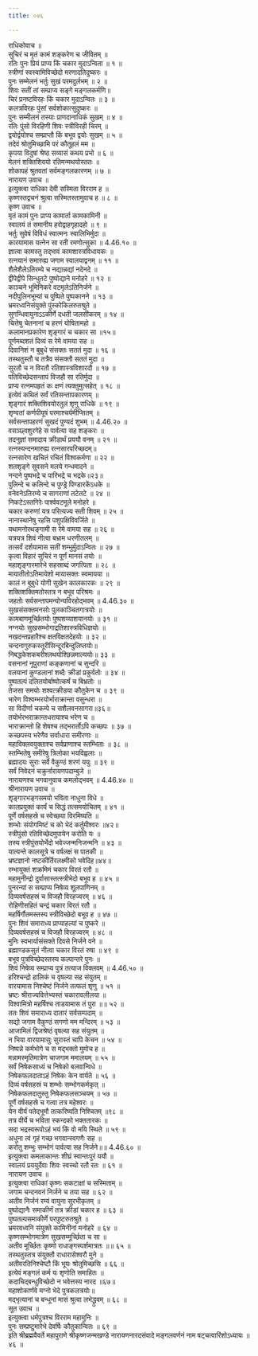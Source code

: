 ```yaml
---
title: ०४६

---
```

राधिकोवाच ॥  
सुचिरं च मृतं कामं शङ्करेण च जीवितम् ॥  
रतिः पुनः प्रियं प्राप्य किं चकार मुदाऽन्विता ॥ १ ॥  
स्त्रीणां स्वस्वामिविच्छेदो मरणादतिदुष्करः ॥  
पुनः सम्मेलनं भर्तुः सुखं परमदुर्लभम् ॥ २ ॥  
शिवः सतीं तां सम्प्राप्य सङ्गे मङ्गलकर्मणि॥  
चिरं प्रनष्टविरहः किं चकार मुदाऽन्वितः ॥ ३ ॥  
कलत्रविरहः पुंसां सर्वशोकात्सुदुष्करः ॥  
पुनः सम्मीलनं तस्याः प्राणदानाधिकं सुखम् ॥ ४ ॥  
रतिः पुंसो विरहिणी शिवः स्त्रीविरही चिरम् ॥  
द्वयोर्द्वयोश्च सम्प्राप्तौ किं बभूव द्वयोः सुखम् ॥ ५ ॥  
तदेवं श्रोतुमिच्छामि परं कौतूहलं मम ॥  
कृपया विदुषां श्रेष्ठ सव्यासं कथय प्रभो ॥ ६ ॥  
मेलनं शक्तिशिवयो रतिमन्मथयोस्ततः ॥  
शोकापहं श्रुतवतां सर्वमङ्गलकारणम् ॥ ७ ॥  
नारायण उवाच ॥  
इत्युक्त्वा राधिका देवी सस्मिता विरराम ह ॥  
कृष्णस्तद्वचनं श्रुत्वा सस्मितस्तामुवाच ह ॥ ८ ॥  
कृष्ण उवाच ॥  
मृतं कामं पुनः प्राप्य कामार्ता कामकामिनी ॥  
स्वालयं तं समानीय हरोद्वाहगृहादहो ॥ ९ ॥  
भर्तुः सुवेषं विविधं स्वात्मनः स्वालिभिर्मुदा ॥  
कारयामास यत्नेन सा रती रमणोत्सुका ॥ 4.46.१० ॥  
ज्ञात्वा कामस्तु तद्भावं कामशास्त्रविधायकः ॥  
रत्नयानं समारुह्य जगाम स्वालयाद्वनम् ॥ ११ ॥  
शैलेशैलेऽतिरम्ये च नद्यान्नद्यां नदेनदे ॥  
द्वीपेद्वीपे सिन्धुतटे पुष्पोद्याने मनोहरे ॥ १२ ॥  
काञ्चने भूमिनिकरे वटमृलेऽतिनिर्जने ॥  
नदीपुलिनभूम्यां च पुष्पिते पुष्पकानने ॥ १३ ॥  
भ्रमरध्वनिसंयुक्ते पुंस्कोकिलरुतश्रुते ॥  
सुगन्धिवायुनाऽऽकीर्णे दधती जलसीकरम् ॥ १४ ॥  
चित्तेषु चेतनानां च हरणं योषितामहो ॥  
कलामानप्रकारेण शृङ्गारं च चकार सा ॥१५॥  
पूर्णमब्दशतं दिव्यं स रेमे वामया सह ॥  
दिवानिशं न बुबुधे संसक्तः सततं मुदा ॥ १६ ॥  
तस्थतुस्तौ च तत्रैव संसक्तौ सततं मुदा ॥  
सुरतौ च न विरतौ रतिशास्त्रविशारदौ ॥ १७ ॥  
पतिविच्छेदसन्तापं विजहौ सा रतिर्मुदा ॥  
प्राप्य रत्नमपहृतं कः क्षणं त्यक्तुमुत्सहेत् ॥ १८ ॥  
इत्येवं कथितं सर्वं रतिसन्तापकारणम् ॥  
शृङ्गारं शक्तिशिवयोरतुलं शृणु राधिके ॥ १९ ॥  
शृण्वतां कर्णपीयूषं परमाश्चर्यमीप्सितम् ॥  
सर्वसन्तापहरणं सुखदं पुण्यदं शुभम् ॥ 4.46.२० ॥  
वसञ्छ्वशुरगेहे स पार्वत्या सह शङ्करः ॥  
तदनुज्ञां समादाय क्रीडार्थं प्रययौ वनम् ॥ २१ ॥  
रत्नस्यन्दनमारुह्य रत्नसारपरिच्छदम्॥  
रत्नसारेण खचितं रचितं विश्वकर्मणा ॥ २२ ॥  
शतशृङ्गे सुवसने मलये गन्धमादने ॥  
नन्दने पुष्पभद्रे च पारिभद्रे च भद्रके॥२३॥  
पुलिन्दे च कलिन्दे च पुण्ड्रे पिण्डारकेंऽधके ॥  
वनेवनेऽतिरम्ये च सागराणां तटेतटे ॥ २४ ॥  
निकटेऽस्तगिरेः पार्श्ववटमूले मनोहरे ॥  
चकार करुणां यत्र परित्यज्य सती शिवम् ॥ २५ ॥  
नानास्थानेषु रहसि पशुपक्षिविवर्जिते ॥  
यथामनोरथङ्गामी स रेमे वामया सह ॥ २६ ॥  
यत्रयत्र शिवं नीत्वा बभ्राम धरणीतलम् ॥  
तत्सर्वं दर्शयामास सतीं शम्भुर्मुदाऽन्वितः ॥ २७ ॥  
कृत्वा विहारं सुचिरं न पूर्णं मानसं तयोः ॥  
महाशृङ्गारमारेभे सहस्राब्दं जगत्पिता ॥ २८ ॥  
मायातीतोऽतिमायेशो मायासक्तः स्वमायया ॥  
कालं न बुबुधे योगी सुखेन कालकारकः ॥ २९ ॥  
शक्तिशक्तिमतोस्तत्र न बभूव परिश्रमः ॥  
जहतोः सर्वसन्तापमन्योन्यविरहोद्भवम् ॥ 4.46.३० ॥  
सुखसंसक्तमनसोः पुलकाञ्चितगात्रयोः ॥  
कामबाणमूर्च्छितयोः पुष्पशय्याशयानयोः ॥ ३१ ॥  
नग्नयोः सुखसम्भोगाद्रतिशास्त्रविधिज्ञयोः ॥  
नखदन्तप्रहारैश्च क्षतविक्षतदेहयोः ॥ ३२ ॥  
चन्दनागुरुकस्तूरीसिन्दूरबिन्दुलिप्तयोः॥  
निबद्धकेशकबरीश्लथयोश्छिन्नमाल्ययोः॥ ३३ ॥  
वसनानां नूपुराणां कङ्कणानां च सुन्दरि ॥  
वलयानां कुण्डलानां शब्दैः क्रीडां प्रकुर्वतोः ॥ ३४ ॥  
पुष्पतल्पं दलितयोर्बाष्पोत्कर्षं च बिभ्रतोः ॥  
तेजसा समयोः शश्वत्क्रीडया कौतुकेन च ॥ ३९ ॥  
भारेण विश्वम्भरयोर्भाराक्रान्ता वसुन्धरा ॥  
सा विदीर्णा चकम्पे च सशैलवनसागरा॥३६॥  
तयोर्भरभराक्रान्तधरायाश्च भरेण च ॥  
भाराक्रान्तो हि शेषश्च तद्भरार्तोऽपि कच्छपः ॥ ३७ ॥  
कच्छपस्य भरेणैव सर्वाधारा समीरणाः ॥  
महाविक्लवयुक्ताश्च सर्वप्राणाश्च स्तम्भिताः ॥ ३८ ॥  
स्तम्भितेषु समीरेषु त्रिलोका भयविह्वलाः ॥  
ब्रह्मादयः सुराः सर्वे वैकुण्ठं शरणं ययुः ॥ ३९ ॥  
सर्वं निवेदनं चक्रुर्नारायणपदाम्बुजे ॥  
नारायणश्च भगवानुवाच कमलोद्भवम् ॥ 4.46.४० ॥  
श्रीनारायण उवाच ॥  
शृङ्गारभङ्गसमयो भविता नाधुना विधे ॥  
कालप्रयुक्तं कार्यं च सिद्धं तत्समयोचितम् ॥ ४१ ॥  
पूर्णे वर्षसहस्रे च स्वेच्छया विरमिष्यति ॥  
शम्भोः संयोगमिष्टं च को भेदं कर्तुमीश्वरः ॥४२॥  
स्त्रीपुंसो रतिविच्छेदमुपायेन करोति यः ॥  
तस्य स्त्रीपुंसयोर्भेदो भवेज्जन्मनिजन्मनि ॥ ४३ ॥  
यात्यन्ते कालसूत्रे च वर्षलक्षं स पातकी ॥  
भ्रष्टज्ञानो नष्टकीर्तिरलक्ष्मीको भवेदिह॥४४॥  
रम्भायुक्तं शक्रमिमं चकार विरतं रतौ ॥  
महामुनीन्द्रो दुर्वासास्तत्स्त्रीभेदो बभूव ह ॥ ४५ ॥  
पुनरन्यां स सम्प्राप्य निषेव्य शूलपाणिनम् ॥  
दिव्यवर्षसहस्रं च विजहौ विरहज्वरम् ॥ ४६ ॥  
रोहिणीसहितं चन्द्रं चकार विरतं रतौ ॥  
महर्षिर्गौतमस्तस्य स्त्रीविच्छेदो बभूव ह ॥ ४७ ॥  
पुनः शिवं समाराध्य प्राप्याहल्यां च पुष्करे ॥  
दिव्यवर्षसहस्रं च विजहौ विरहज्वरम् ॥ ४८ ॥  
मुनिः स्वभार्यासंसक्ते दिवसे निर्जने वने ॥  
ब्रह्माण्डकसुतं नीत्वा चकार विरतं रुषा ॥ ४९ ॥  
बभूव पुत्रविच्छेदस्तस्य कल्पान्तरे पुनः ॥  
शिवं निषेव्य सम्प्राप्य पुत्रं तत्याज विक्लवम् ॥ 4.46.५० ॥  
हरिश्चन्द्रो हालिकं च वृषल्या सह संयुतम् ॥  
वारयामास निश्चेष्टं निर्जने तत्फलं शृणु ॥ ५१ ॥  
भ्रष्टः श्रीराज्यवित्तेभ्यस्तं चकारावलीलया ॥  
विश्वामित्रो महर्षिश्च ताडयामास तं पुरा ॥॥ ५२ ॥  
ततः शिवं समाराध्य दातारं सर्वसम्पदाम् ॥  
सद्यो जगाम वैकुण्ठं सगणो मम मन्दिरम् ॥ ५३ ॥  
आजामिलं द्विजश्रेष्ठं वृषल्या सह संयुतम् ॥  
न भिया वारयामासुः सुरास्तं चापि केचन ॥ ५४ ॥  
निष्पन्ने कर्मभोगे च स मद्भक्तो मुमोच ह ॥  
मन्नामस्मृतिमात्रेण चाजगाम ममालयम् ॥ ५५ ॥  
सर्वं निषेकसाध्यं च निषेको बलवान्विधे ॥  
निषेकफलदाताऽहं निषेकः केन वार्यते ॥ ५६ ॥  
दिव्यं वर्षसहस्रं च शम्भोः सम्भोगकर्मकृत् ॥  
निषेकफलदातुस्तु निषेकफलसञ्चयम् ॥ ५७ ॥  
पूर्णे वर्षसहस्रे च गत्वा तत्र महेश्वरः ॥  
येन वीर्यं पतेद्भूमौ तत्करिष्यति निश्चितम् ॥९८ ॥  
तत्र वीर्ये च भविता स्कन्दको भक्ततारकः ॥  
सदा भद्रस्वरूपोऽहं भयं किं वो मयि स्थिते ॥ ५९ ॥  
अधुना त्वं गृहं गच्छ भगवान्स्वगणैः सह ॥  
करोतु शम्भुः सम्भोगं पार्वत्या सह निर्जने॥॥ 4.46.६० ॥  
इत्युक्त्वा कमलाकान्तः शीघ्रं स्वान्तःपुरं ययौ ॥  
स्वालयं प्रययुर्देवाः शिवः स्वस्थो रतौ रतः ॥ ६१ ॥  
नारायण उवाच ॥  
इत्युक्त्वा राधिकां कृष्णः सकटाक्षां च सस्मिताम् ॥  
जगाम चन्दनवनं निर्जने च तया सह ॥ ६२ ॥  
अतीव निर्जनं रम्यं वायुना सुरभीकृतम् ॥  
पुष्पोद्यानैः समाकीर्णं तत्र क्रीडां चकार ह ॥ ६३ ॥  
पुष्पतल्पसमाकीर्णे परपुष्टरुतश्रुते ॥  
भ्रमरवध्वनि संयुक्ते कामिनीनां मनोहरे ॥ ६४ ॥  
कृष्णसम्भोगमात्रेण सुखसम्मूर्च्छिता च सा ॥  
अतीव मूर्च्छितः कृष्णो राधाङ्गस्पर्शमात्रतः ॥॥ ६५ ॥  
तस्थतुस्तत्र संयुक्तौ राधारासेश्वरौ मुने ॥  
अतीवरतिनिश्चेष्टौ किं भूयः श्रोतुमिच्छसि ॥ ६६ ॥  
इत्येवं मङ्गलं कर्म यः शृणोति समाहितः ॥  
कदाचिद्बन्धुविच्छेदो न भवेत्तस्य नारद ॥६७॥  
महाशोकार्णवे मग्नो भेदे पुत्रकलत्रयोः॥  
मद्भृत्यानां च बन्धूनां मासं श्रुत्वा लभेद्ध्रुवम् ॥ ६८ ॥  
सूत उवाच ॥  
इत्युक्त्वा धर्मपुत्रश्च विरराम महामुनिः ॥  
पुनः सम्प्रष्टुमारेभे देवर्षिः कौतुकान्वितः ॥ ६९ ॥  
इति श्रीब्रह्मवैवर्ते महापुराणे श्रीकृष्णजन्मखण्डे नारायणनारदसंवादे मङ्गलवर्णनं नाम षट्चत्वारिंशोऽध्यायः ॥ ४६ ॥